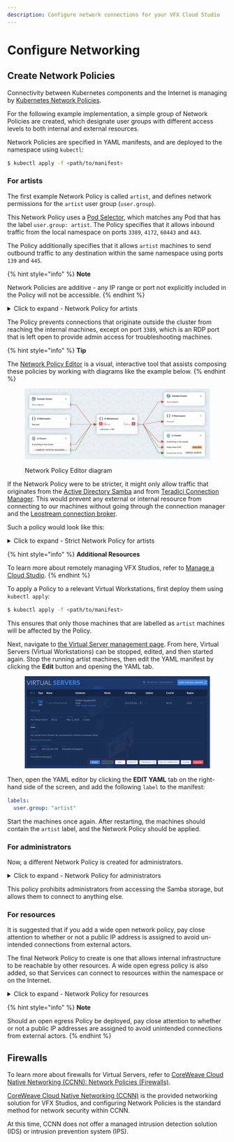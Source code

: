 ```yaml
---
description: Configure network connections for your VFX Cloud Studio
---
```


# Configure Networking

## Create Network Policies

Connectivity between Kubernetes components and the Internet is managing by [Kubernetes Network Policies](https://kubernetes.io/docs/concepts/services-networking/network-policies/).

For the following example implementation, a simple group of Network Policies are created, which designate user groups with different access levels to both internal and external resources.

Network Policies are specified in YAML manifests, and are deployed to the namespace using `kubectl`:

```bash
$ kubectl apply -f <path/to/manifest>
```

### For artists

The first example Network Policy is called `artist`, and defines network permissions for the `artist` user group (`user.group`).

This Network Policy uses a [Pod Selector](https://kubernetes.io/docs/concepts/overview/working-with-objects/labels/), which matches any Pod that has the label `user.group: artist`. The Policy specifies that it allows inbound traffic from the local namespace on ports `3389`, `4172`, `60443` and `443`.

The Policy additionally specifies that it allows `artist` machines to send outbound traffic to any destination within the same namespace using ports `139` and `445`.

{% hint style="info" %}
**Note**

Network Policies are additive - any IP range or port not explicitly included in the Policy will not be accessible.
{% endhint %}

<details>

<summary>Click to expand - Network Policy for artists</summary>

```yaml
apiVersion: networking.k8s.io/v1
kind: NetworkPolicy
metadata:
  name: artist
spec:
  podSelector:
    matchLabels:
      user.group: artist
  policyTypes:
  - Ingress
  - Egress
  ingress:
  - from:
    - namespaceSelector:
        matchLabels:
          kubernetes.io/metadata.name: tenant-sta-vfx1-reference
    ports:
    - protocol: TCP
      port: 3389
    - protocol: TCP
      port: 4172
    - protocol: TCP
      port: 60443
    - protocol: TCP
      port: 443
  egress:
  - to:
    - namespaceSelector:
        matchLabels:
          kubernetes.io/metadata.name: tenant-sta-vfx1-reference
    ports:
    - protocol: TCP
      port: 139
    - protocol: TCP
      port: 445
```

</details>

The Policy prevents connections that originate outside the cluster from reaching the internal machines, except on port `3389`, which is an RDP port that is left open to provide admin access for troubleshooting machines.

{% hint style="info" %}
**Tip**

The [Network Policy Editor](https://editor.networkpolicy.io/) is a visual, interactive tool that assists composing these policies by working with diagrams like the example below.
{% endhint %}

<figure><img src="../../../.gitbook/assets/image (27).png" alt="NetworkPolicy visualization"><figcaption><p>Network Policy Editor diagram</p></figcaption></figure>

If the Network Policy were to be stricter, it might only allow traffic that originates from the [Active Directory Samba](../../../virtual-servers/examples/active-directory-environment-hosted-on-coreweave-cloud/) and from [Teradici Connection Manager](https://www.teradici.com/web-help/pcoip\_connection\_manager\_security\_gateway/19.08/). This would prevent any external or internal resource from connecting to our machines without going through the connection manager and the [Leostream connection broker](../management.md).

Such a policy would look like this:

<details>

<summary>Click to expand - Strict Network Policy for artists</summary>

```yaml
apiVersion: networking.k8s.io/v1
kind: NetworkPolicy
metadata:
  name: artist
spec:
  podSelector:
    matchLabels:
      user.group: artist
  policyTypes:
  - Ingress
  - Egress
  ingress:
  - from:
    - podSelector:
        matchLabels:
          app.kubernetes.io/name: teradici-gateway-teridici-conn-gateway
    ports:
    - protocol: TCP
      port: 3389
    - protocol: TCP
      port: 4172
    - protocol: TCP
      port: 60443
    - protocol: TCP
      port: 443
  egress:
  - to:
    - podSelector:
        matchLabels:
          app.kubernetes.io/name: samba-ad-samba-ad
    ports:
    - protocol: TCP
      port: 139
    - protocol: TCP
      port: 445
```

</details>

{% hint style="info" %}
**Additional Resources**

To learn more about remotely managing VFX Studios, refer to [Manage a Cloud Studio](../management.md).
{% endhint %}

To apply a Policy to a relevant Virtual Workstations, first deploy them using `kubectl apply`:

```bash
$ kubectl apply -f <path/to/manifest>
```

This ensures that only those machines that are labelled as `artist` machines will be affected by the Policy.

Next, navigate to [the Virtual Server management page](https://cloud.coreweave.com/virtualservers). From here, Virtual Servers (Virtual Workstations) can be stopped, edited, and then started again. Stop the running artist machines, then edit the YAML manifest by clicking the **Edit** button and opening the YAML tab.

<figure><img src="../../../.gitbook/assets/image (18).png" alt=""><figcaption></figcaption></figure>

Then, open the YAML editor by clicking the **EDIT YAML** tab on the right-hand side of the screen, and add the following `label` to the manifest:

```yaml
labels:
  user.group: "artist"
```

Start the machines once again. After restarting, the machines should contain the `artist` label, and the Network Policy should be applied.

### For administrators

Now, a different Network Policy is created for administrators.

<details>

<summary>Click to expand - Network Policy for administrators</summary>

```yaml
apiVersion: networking.k8s.io/v1
kind: NetworkPolicy
metadata:
  name: administration
spec:
  podSelector:
    matchLabels:
      user.group: administration
  policyTypes:
  - Ingress
  - Egress
  ingress:
  - from:
    - ipBlock:
        cidr: 0.0.0.0/0
    ports:
    - protocol: TCP
      port: 3389
    - protocol: TCP
      port: 4172
    - protocol: TCP
      port: 60443
    - protocol: TCP
      port: 443
  egress:
  - to:
    - ipBlock:
        cidr: 0.0.0.0/0
        except:
          - 10.0.0.0/8
```

</details>

This policy prohibits administrators from accessing the Samba storage, but allows them to connect to anything else.

### For resources

It is suggested that if you add a wide open network policy, pay close attention to whether or not a public IP address is assigned to avoid un-intended connections from external actors.

The final Network Policy to create is one that allows internal infrastructure to be reachable by other resources. A wide open egress policy is also added, so that Services can connect to resources within the namespace or on the Internet.

<details>

<summary>Click to expand - Network Policy for resources</summary>

```yaml
apiVersion: networking.k8s.io/v1
kind: NetworkPolicy
metadata:
  name: infra
spec:
  podSelector:
    matchLabels:
      user.group: infra
  policyTypes:
  - Ingress
  - Egress
  ingress:
  - from:
    - namespaceSelector:
          matchLabels:
            kubernetes.io/metadata.name: tenant-sta-vfx1-reference
  egress: 
  - {}
```

</details>

{% hint style="info" %}
**Note**

Should an open egress Policy be deployed, pay close attention to whether or not a public IP addresses are assigned to avoid unintended connections from external actors.
{% endhint %}

## Firewalls

To learn more about firewalls for Virtual Servers, refer to [CoreWeave Cloud Native Networking (CCNN): Network Policies (Firewalls)](../../../networking/coreweave-cloud-native-networking-ccnn.md#network-policies-firewalls).

[CoreWeave Cloud Native Networking (CCNN)](../../../networking/coreweave-cloud-native-networking-ccnn.md) is the provided networking solution for VFX Studios, and configuring Network Policies is the standard method for network security within CCNN.

At this time, CCNN does not offer a managed intrusion detection solution (IDS) or intrusion prevention system (IPS).

